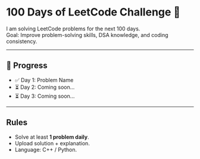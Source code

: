 # 100 Days of LeetCode Challenge 🚀

I am solving LeetCode problems for the next 100 days.  
Goal: Improve problem-solving skills, DSA knowledge, and coding consistency.

---

## 📅 Progress

- ✅ Day 1: Problem Name
- ⏳ Day 2: Coming soon...
- ⏳ Day 3: Coming soon...

---

## Rules
- Solve at least **1 problem daily**.
- Upload solution + explanation.
- Language: C++ / Python.
